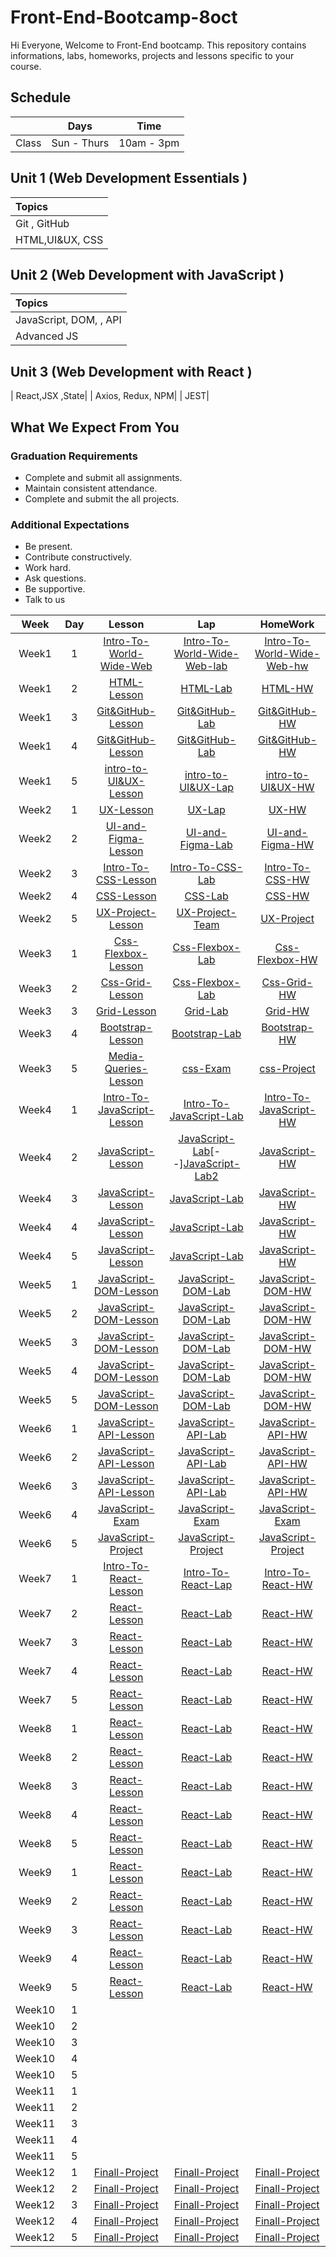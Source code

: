 # Front-End-Bootcamp-8oct
Hi Everyone, Welcome to Front-End bootcamp. This repository contains informations, labs, homeworks, projects and lessons specific to your course.

## Schedule
|  | Days | Time |
| --- | ------------- | ------------- |
| Class | Sun - Thurs  | 10am - 3pm  |



## Unit 1 \(Web Development Essentials \)

| Topics |
| :--- |
| Git , GitHub|
| HTML,UI&UX, CSS |





## Unit 2 \(Web Development with JavaScript \)

| Topics |
| :--- |
| JavaScript, DOM, , API |
| Advanced JS|TypeScript



## Unit 3 \(Web Development with React \)

|  React,JSX ,State|
| Axios, Redux, NPM|
| JEST|

## What We Expect From You
### Graduation Requirements
* Complete and submit all assignments.
* Maintain consistent attendance.
* Complete and submit the all projects.
### Additional Expectations
* Be present.
* Contribute constructively.
* Work hard.
* Ask questions.
* Be supportive.
* Talk to us

| Week | Day | Lesson | Lap | HomeWork |
|:----:|:---:|:------:|:---:|:--------:|
| Week1| 1   |[Intro-To-World-Wide-Web](https://github.com/Tuwaiq-Academy-Training/Intro-To-World-Wide-Web/blob/main/README.md)|[Intro-To-World-Wide-Web-lab](https://github.com/Tuwaiq-Academy-Training/Intro-To-World-Wide-Web-lab/blob/main/README.md)|[Intro-To-World-Wide-Web-hw](https://github.com/Tuwaiq-Academy-Training/Intro-To-World-Wide-Web/blob/main/README.md)
| Week1| 2  |[HTML-Lesson](https://github.com/Tuwaiq-Academy-Training/HTML-Lesson/blob/main/README.md)|[HTML-Lab](https://stone-horn-a78.notion.site/Lab1-a8ea2003666747f3affde1ca4652e412)|[HTML-HW]()
| Week1| 3  |[Git&GitHub-Lesson](https://stone-horn-a78.notion.site/Git-0c7db9b9c2ae4672971ea0bee5502cf0)|[Git&GitHub-Lab](https://stone-horn-a78.notion.site/git-html-Lab-0af8f37742184d9fb9bd210d00899f34)|[Git&GitHub-HW]()
| Week1| 4  |[Git&GitHub-Lesson](https://stone-horn-a78.notion.site/Branches-7fd645417b57431bb05a6c93ed24c040?pvs=4)|[Git&GitHub-Lab]()|[Git&GitHub-HW](https://stone-horn-a78.notion.site/HW1-b89811b403bd411b8b8867f61a474b71?pvs=4)
| Week1| 5  |[intro-to-UI&UX-Lesson](https://stone-horn-a78.notion.site/Intro-to-UI-UX-1487885eab424dd5b8373af8f35fdeb3?pvs=4)|[intro-to-UI&UX-Lap]()|[intro-to-UI&UX-HW]()
| Week2| 1  |[UX-Lesson]()|[UX-Lap]()|[UX-HW](https://docs.google.com/document/d/1ShiQqHb4qnykDqn2EDe6-qPG38bgbAdhkALB7VvFE9s/edit?usp=sharing)
| Week2| 2  |[UI-and-Figma-Lesson](https://github.com/Tuwaiq-Academy-Training/Figma-Lesson/blob/main/README.md)|[UI-and-Figma-Lab]()|[UI-and-Figma-HW](https://stone-horn-a78.notion.site/Figma-HW-a811b1313a4047388a8d1b07ba19de87)
| Week2| 3   |[Intro-To-CSS-Lesson](https://github.com/Tuwaiq-Academy-Training/CSS-Lesson/blob/main/README.md)|[Intro-To-CSS-Lab](https://stone-horn-a78.notion.site/CSS-Lab-78639bfd9ef841e39c8293e4c49ca373)|[Intro-To-CSS-HW](https://stone-horn-a78.notion.site/CSS-HW-fa1910ffc5064c61bad4c2e03e7390ed)
| Week2| 4  |[CSS-Lesson]()|[CSS-Lab](https://stone-horn-a78.notion.site/Css-Lab-026c9d6f5ede4e4391355bc0c910b416?pvs=4)|[CSS-HW](https://stone-horn-a78.notion.site/CSS-HW-99e50b5bf4a94a96afa68b498eeef4c1)
| Week2| 5 |[UX-Project-Lesson](https://stone-horn-a78.notion.site/UI-UX-Project-f0454952c94a47d784e60c5c3a1b7923?pvs=4)|[UX-Project-Team](https://stone-horn-a78.notion.site/UX-Team-PROJECT-f5207a29348f4e29a03b6da0b089e118?pvs=4)|[UX-Project](https://docs.google.com/document/d/1ShiQqHb4qnykDqn2EDe6-qPG38bgbAdhkALB7VvFE9s/edit?usp=sharing)
| Week3| 1  |[Css-Flexbox-Lesson]()|[Css-Flexbox-Lab]()|[Css-Flexbox-HW](https://stone-horn-a78.notion.site/Flexbox-HW-7789fd31e5664135a1dac30b9b56c12e?pvs=4)
| Week3| 2  |[Css-Grid-Lesson]()|[Css-Flexbox-Lab](https://stone-horn-a78.notion.site/Flex-box-Lab-378b08c6d1cf4095a1239d61b00a085e?pvs=4)|[Css-Grid-HW](https://stone-horn-a78.notion.site/Grid-HW-963d1bbbc85f4103acf9f11ff98172fd?pvs=4)
| Week3| 3  |[Grid-Lesson]()|[Grid-Lab](https://stone-horn-a78.notion.site/GRID-Lab-db259a31dbb9483b82d144b2a1770524)|[Grid-HW](https://github.com/Dimah-Aldossari/css-project)
| Week3| 4  |[Bootstrap-Lesson](https://github.com/Tuwaiq-Academy-Training/Bootstrab-Lesson/blob/main/README.md)|[Bootstrap-Lab](https://github.com/Tuwaiq-Academy-Training/Advanced-CSS-Bootstrap-HW)|[Bootstrap-HW](https://stone-horn-a78.notion.site/Bootstrap-HW-ae80e90f730e43beb4fb0bc21d6facff?pvs=4)
| Week3| 5  |[Media-Queries-Lesson](https://www.w3schools.com/css/css_rwd_mediaqueries.asp)|[css-Exam](https://www.dropbox.com/scl/fi/dnvlclpqgs106curhrpqm/.paper?rlkey=16d6r5b2kkqdrgpic1emzdojk&dl=0)|[css-Project]()
| Week4| 1  |[Intro-To-JavaScript-Lesson](https://github.com/Tuwaiq-Academy-Training/Intro-To-JavaScript-Lesson)|[Intro-To-JavaScript-Lab](https://stone-horn-a78.notion.site/JS-lab-8dc288f963e84d17abd54120b43dc496)|[Intro-To-JavaScript-HW](https://stone-horn-a78.notion.site/JS-HW-6a4c13737f244b619a821c39b5405495?pvs=4)
| Week4| 2  |[JavaScript-Lesson]()|[JavaScript-Lab](https://stone-horn-a78.notion.site/JS-IF-ELSE-LAB-4f7b63089ebc4ecc8ef51f09abebb661?pvs=4)[--][JavaScript-Lab2](https://stone-horn-a78.notion.site/JS-for-loop-lab-2ac35b0ca0304f0abdfa7f7b0ede685a?pvs=4)|[JavaScript-HW](https://stone-horn-a78.notion.site/JS-Arrays-For-HW-0457990aa8af46d2ab6186b9729787db?pvs=4)
| Week4| 3  |[JavaScript-Lesson]()|[JavaScript-Lab]()|[JavaScript-HW]()
| Week4| 4  |[JavaScript-Lesson]()|[JavaScript-Lab]()|[JavaScript-HW]()
| Week4| 5  |[JavaScript-Lesson]()|[JavaScript-Lab]()|[JavaScript-HW]()
| Week5| 1  |[JavaScript-DOM-Lesson]()|[JavaScript-DOM-Lab]()|[JavaScript-DOM-HW]()
| Week5| 2  |[JavaScript-DOM-Lesson]()|[JavaScript-DOM-Lab]()|[JavaScript-DOM-HW]()
| Week5| 3  |[JavaScript-DOM-Lesson]()|[JavaScript-DOM-Lab]()|[JavaScript-DOM-HW]()
| Week5| 4  |[JavaScript-DOM-Lesson]()|[JavaScript-DOM-Lab]()|[JavaScript-DOM-HW]()
| Week5| 5  |[JavaScript-DOM-Lesson]()|[JavaScript-DOM-Lab]()|[JavaScript-DOM-HW]()
| Week6| 1  |[JavaScript-API-Lesson]()|[JavaScript-API-Lab]()|[JavaScript-API-HW]()
| Week6| 2  |[JavaScript-API-Lesson]()|[JavaScript-API-Lab]()|[JavaScript-API-HW]()
| Week6| 3  |[JavaScript-API-Lesson]()|[JavaScript-API-Lab]()|[JavaScript-API-HW]()
| Week6| 4  |[JavaScript-Exam]()|[JavaScript-Exam]()|[JavaScript-Exam]()
| Week6| 5  |[JavaScript-Project]()|[JavaScript-Project]()|[JavaScript-Project]()
| Week7| 1  |[Intro-To-React-Lesson]()|[Intro-To-React-Lap]()|[Intro-To-React-HW]()
| Week7| 2  |[React-Lesson]()|[React-Lab]()|[React-HW]()
| Week7| 3  |[React-Lesson]()|[React-Lab]()|[React-HW]()
| Week7| 4  |[React-Lesson]()|[React-Lab]()|[React-HW]()
| Week7| 5  |[React-Lesson]()|[React-Lab]()|[React-HW]()
| Week8| 1  |[React-Lesson]()|[React-Lab]()|[React-HW]()
| Week8| 2  |[React-Lesson]()|[React-Lab]()|[React-HW]()
| Week8| 3  |[React-Lesson]()|[React-Lab]()|[React-HW]()
| Week8| 4  |[React-Lesson]()|[React-Lab]()|[React-HW]()
| Week8| 5  |[React-Lesson]()|[React-Lab]()|[React-HW]()
| Week9| 1  |[React-Lesson]()|[React-Lab]()|[React-HW]()
| Week9| 2  |[React-Lesson]()|[React-Lab]()|[React-HW]()
| Week9| 3  |[React-Lesson]()|[React-Lab]()|[React-HW]()
| Week9| 4  |[React-Lesson]()|[React-Lab]()|[React-HW]()
| Week9| 5  |[React-Lesson]()|[React-Lab]()|[React-HW]()
| Week10| 1  |[]()|[]()|[]()
| Week10| 2  |[]()|[]()|[]()
| Week10| 3  |[]()|[]()|[]()
| Week10| 4  |[]()|[]()|[]()
| Week10| 5  |[]()|[]()|[]()
| Week11| 1  |[]()|[]()|[]()
| Week11| 2  |[]()|[]()|[]()
| Week11| 3  |[]()|[]()|[]()
| Week11| 4  |[]()|[]()|[]()
| Week11| 5  |[]()|[]()|[]()
| Week12| 1  |[Finall-Project]()|[Finall-Project]()|[Finall-Project]()
| Week12| 2  |[Finall-Project]()|[Finall-Project]()|[Finall-Project]()
| Week12| 3  |[Finall-Project]()|[Finall-Project]()|[Finall-Project]()
| Week12| 4  |[Finall-Project]()|[Finall-Project]()|[Finall-Project]()
| Week12| 5  |[Finall-Project]()|[Finall-Project]()|[Finall-Project]()



